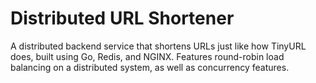 # Distributed URL Shortener

A distributed backend service that shortens URLs just like how TinyURL does, built using Go, Redis, and NGINX. Features round-robin load balancing on a distributed system, as well as concurrency features. 